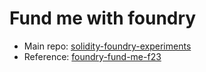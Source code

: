 # Fund me with foundry

- Main repo: [solidity-foundry-experiments](https://github.com/nisargsc/solidity-foundry-experiments)
- Reference: [foundry-fund-me-f23](https://github.com/Cyfrin/foundry-fund-me-f23)